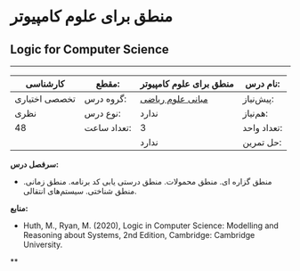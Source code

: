 # منطق برای علوم کامپیوتر
## Logic for Computer Science
_______________________________________________________________________________
| کارشناسی      | مقطع:       | منطق برای علوم کامپیوتر                                  | نام درس:    |
| ------------- | ----------- | -------------------------------------------------------- | ----------- |
| تخصصی اختیاری | گروه درس:   | [مبانی علوم ریاضی](../base/Foundation-of-Mathematics.md) | پیش‌نیاز:   |
| نظری          | نوع درس:    | ندارد                                                    | هم‌نیاز:    |
| 48            | تعداد ساعت: | 3                                                        | تعداد واحد: |
|               |             |  ندارد                                                   | حل تمرین:   |

**سرفصل درس:**


- منطق گزاره ای. منطق محمولات. منطق درستی یابی کد برنامه. منطق زمانی. منطق شناختی. سیستم‌های انتقالی.


**منابع:**


- Huth, M., Ryan, M. (2020), Logic in Computer Science: Modelling and Reasoning about Systems, 2nd Edition, Cambridge: Cambridge University.

**
